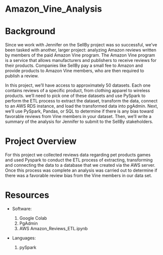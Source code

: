 # Amazon_Vine_Analysis

# Background
Since we work with Jennifer on the SellBy project was so successful, we’ve been tasked with another, larger project: analyzing Amazon reviews written by members of the paid Amazon Vine program. The Amazon Vine program is a service that allows manufacturers and publishers to receive reviews for their products. Companies like SellBy pay a small fee to Amazon and provide products to Amazon Vine members, who are then required to publish a review.

In this project, we’ll have access to approximately 50 datasets. Each one contains reviews of a specific product, from clothing apparel to wireless products. we’ll need to pick one of these datasets and use PySpark to perform the ETL process to extract the dataset, transform the data, connect to an AWS RDS instance, and load the transformed data into pgAdmin. Next, we’ll use PySpark, Pandas, or SQL to determine if there is any bias toward favorable reviews from Vine members in your dataset. Then, we’ll write a summary of the analysis for Jennifer to submit to the SellBy stakeholders.

# Project Overview
For this project we collected reviews data regarding pet products games and used Pyspark to conduct the ETL process of extracting, transforming and connecting the data to a database that we created via the AWS server. Once this process was complete an analysis was carried out to determine if there was a favorable review bias from the Vine members in our data set.

# Resources
* Software:
  1. Google Colab 
  2. PgAdmin
  3. AWS Amazon_Reviews_ETL.ipynb

* Languages:
  1. pySpark

